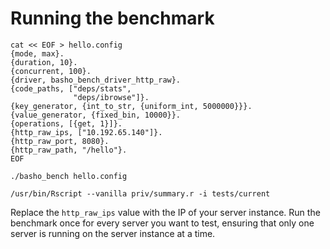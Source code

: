 # Running the benchmark
    cat << EOF > hello.config
    {mode, max}.
    {duration, 10}.
    {concurrent, 100}.
    {driver, basho_bench_driver_http_raw}.
    {code_paths, ["deps/stats",
                  "deps/ibrowse"]}.
    {key_generator, {int_to_str, {uniform_int, 5000000}}}.
    {value_generator, {fixed_bin, 10000}}.
    {operations, [{get, 1}]}.
    {http_raw_ips, ["10.192.65.140"]}.
    {http_raw_port, 8080}.
    {http_raw_path, "/hello"}.
    EOF

    ./basho_bench hello.config

    /usr/bin/Rscript --vanilla priv/summary.r -i tests/current

Replace the `http_raw_ips` value with the IP of your server
instance. Run the benchmark once for every server you want to test,
ensuring that only one server is running on the server instance at a
time.
